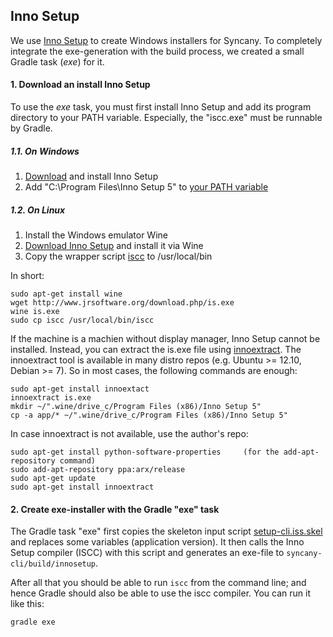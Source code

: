 Inno Setup 
----------

We use [Inno Setup](http://www.jrsoftware.org/isinfo.php) to create Windows
installers for Syncany. To completely integrate the exe-generation with the 
build process, we created a small Gradle task (*exe*) for it. 


#### 1. Download an install Inno Setup

To use the *exe* task, you must first install Inno Setup and add its 
program directory to your PATH variable. Especially, the "iscc.exe" 
must be runnable by Gradle.

##### 1.1. On Windows

1. [Download](http://www.jrsoftware.org/download.php/is.exe) and install Inno Setup 
2. Add "C:\Program Files\Inno Setup 5" to [your PATH variable](http://www.computerhope.com/issues/ch000549.htm)

##### 1.2. On Linux

1. Install the Windows emulator Wine
2. [Download Inno Setup](http://www.jrsoftware.org/download.php/is.exe) and install it via Wine
3. Copy the wrapper script [iscc](iscc) to /usr/local/bin

In short:

	sudo apt-get install wine
	wget http://www.jrsoftware.org/download.php/is.exe
	wine is.exe
	sudo cp iscc /usr/local/bin/iscc

If the machine is a machien without display manager, Inno Setup cannot be installed. Instead, you
can extract the is.exe file using [innoextract](http://constexpr.org/innoextract/). The 
innoextract tool is available in many distro repos (e.g. Ubuntu >= 12.10, Debian >= 7).
So in most cases, the following commands are enough:

	sudo apt-get install innoextact
	innoextract is.exe
	mkdir ~/".wine/drive_c/Program Files (x86)/Inno Setup 5"
	cp -a app/* ~/".wine/drive_c/Program Files (x86)/Inno Setup 5"

In case innoextract is not available, use the author's repo:

	sudo apt-get install python-software-properties     (for the add-apt-repository command)
	sudo add-apt-repository ppa:arx/release
	sudo apt-get update
	sudo apt-get install innoextract


#### 2. Create exe-installer with the Gradle "exe" task

The Gradle task "exe" first copies the skeleton input script [setup-cli.iss.skel](setup-cli.iss.skel)
and replaces some variables (application version). It then calls the Inno Setup
compiler (ISCC) with this script and generates an exe-file to 
`syncany-cli/build/innosetup`.

After all that you should be able to run `iscc` from the command line; and hence
Gradle should also be able to use the iscc compiler. You can run it like this:

	gradle exe

